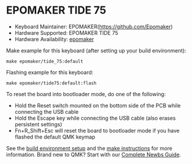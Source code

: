 # EPOMAKER TIDE 75

* Keyboard Maintainer: EPOMAKER(https://github.com/Epomaker)
* Hardware Supported: EPOMAKER TIDE 75
* Hardware Availability: [epomaker](https://www.epomaker.com)

Make example for this keyboard (after setting up your build environment):

    make epomaker/tide_75:default
        
Flashing example for this keyboard:

    make epomaker/tide75:default:flash

To reset the board into bootloader mode, do one of the following:

* Hold the Reset switch mounted on the bottom side of the PCB while connecting the USB cable
* Hold the Escape key while connecting the USB cable (also erases persistent settings)
* Fn+R_Shift+Esc will reset the board to bootloader mode if you have flashed the default QMK keymap

See the [build environment setup](https://docs.qmk.fm/#/getting_started_build_tools) and the [make instructions](https://docs.qmk.fm/#/getting_started_make_guide) for more information. Brand new to QMK? Start with our [Complete Newbs Guide](https://docs.qmk.fm/#/newbs).
